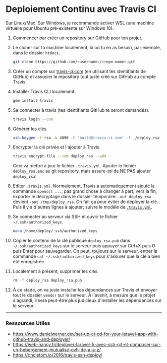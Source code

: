 # Deploiement Continu avec Travis CI
Sur Linux/Mac. Sur Windows, je recommande activer WSL (une machine virtuelle pour Ubuntu pré-existente sur Windows 10).

1. Commencer par créer un repository sur GitHub pour ton projet.

1. Le cloner sur ta machine localement, là où tu en as besoin, par exemple, dans le dossier `htdocs`.
    ```sh
    git clone https://github.com/<username>/<repo-name>.git
    ```

1. Créer un compte sur [travis-ci.com](https://travis-ci.com) (en utilisant tes identifiants de GitHub) et associer le repository tout juste créé sur GitHub au compte Travis.

1. Installer Travis CLI localement.
    ```sh
    gem install travis
    ```

1. Se connecter à travis (tes identifiants GitHub te seront demandés).
    ```sh
    travis login --com
    ```

1. Générer les clés.
    ```sh
    ssh-keygen -t rsa -b 4096 -C 'build@travis-ci.com' -f ./deploy_rsa
    ```

1. Encrypter la clé privée et l'ajouter à Travis.
    ```sh
    travis encrypt-file --com deploy_rsa --add
    ```
    Ceci va mettre à jour le fichier `.travis.yml`. Ajouter le fichier `deploy_rsa.enc` au git repository, mais assure-toi de NE PAS ajouter `deploy_rsa`!

1. Editer `.travis.yml`. Normalement, Travis a automatiquement ajouté la commande `openssl ...`; pas grand chose à changer à part, vers la fin, exporter le décryptage dans le dossier temporaire: `-out deploy_rsa` devient `-out /tmp/deploy_rsa`. On fait ça pour éviter de déployer la clé. Puis il y a d'autres lignes à ajouter; suivre le modèle de [`.travis.yml`](.travis.yml).

1. Se connecter au serveur via SSH et ouvrir le fichier `~/.ssh/authorized_keys`.
    ```sh
    nano /home/deploy/.ssh/authorized_keys
    ```

1. Copier le contenu de la clé publique `deploy_rsa.pub` dans `~/.ssh/authorized_keys` sur le serveur puis appuyer sur Ctrl+X puis O puis Enter pour sauvegarder. On peut, toujours sur le serveur, entrer la commande `cat ~/.ssh/authorized_keys` pour s'assurer que la clé a bien été enregistrée.

1. Localement à présent, supprimer les clés.
    ```sh
    rm -f deploy_rsa deploy_rsa.pub
    ``` 

1. À ce stade, on va juste installer les dépendances sur Travis et envoyer tout le dossier `vendor` sur le serveur. À l'avenir, à mesure que le projet s'agrandi, il sera peut-être plus judicieux d'installer les dépendances sur le serveur.


---
### Ressources Utiles
- https://www.danielwerner.dev/set-up-ci-cd-for-your-laravel-app-with-github-travis-and-deployer/
- https://web-nancy.fr/deployer-laravel-5-avec-ssh-git-et-composer-sur-un-hebergement-mutualise-ovh-de-a-a-z/
- https://oncletom.io/2016/travis-ssh-deploy/